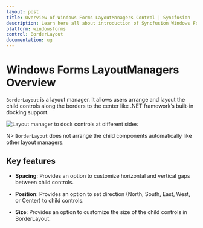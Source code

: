 ```yaml
---
layout: post
title: Overview of Windows Forms LayoutManagers Control | Syncfusion
description: Learn here all about introduction of Syncfusion Windows Forms LayoutManagers control, its elements and more details.
platform: windowsforms
control: BorderLayout
documentation: ug
---
```


# Windows Forms LayoutManagers Overview

`BorderLayout` is a layout manager. It allows users arrange and layout the child controls along the borders to the center like .NET framework’s built-in docking support.

![Layout manager to dock controls at different sides](overview_images/overview_img1.jpeg)

N> `BorderLayout` does not arrange the child components automatically like other layout managers.

## Key features

* **Spacing**: Provides an option to customize horizontal and vertical gaps between child controls.

* **Position**: Provides an option to set direction (North, South, East, West, or Center) to child controls.

* **Size**: Provides an option to customize the size of the child controls in BorderLayout.
